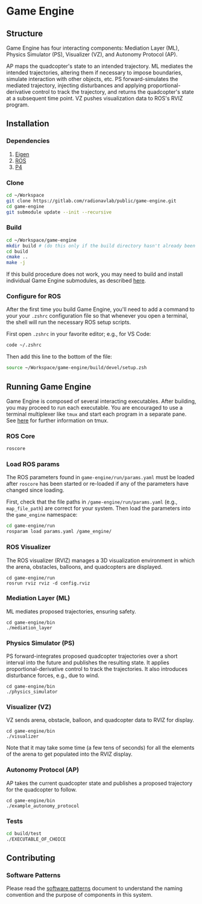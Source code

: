 # Game Engine
## Structure
Game Engine has four interacting components: Mediation Layer (ML),
Physics Simulator (PS), Visualizer (VZ), and Autonomy Protocol (AP). 

AP maps the quadcopter's state to an intended trajectory. ML mediates the
intended trajectories, altering them if necessary to impose boundaries,
simulate interaction with other objects, etc.  PS forward-simulates the
mediated trajectory, injecting disturbances and applying
proportional-derivative control to track the trajectory, and returns the
quadcopter's state at a subsequent time point. VZ pushes visualization data to
ROS's RVIZ program.

## Installation
### Dependencies
1. [Eigen](https://eigen.tuxfamily.org)
2. [ROS](http://www.ros.org)
3. [P4](https://gitlab.com/radionavlab/public/p4)

### Clone
```bash
cd ~/Workspace
git clone https://gitlab.com/radionavlab/public/game-engine.git
cd game-engine
git submodule update --init --recursive
```

### Build
```bash
cd ~/Workspace/game-engine
mkdir build # (do this only if the build directory hasn't already been created)
cd build
cmake ..
make -j
```

If this build procedure does not work, you may need to build and install
individual Game Engine submodules, as described [here](build_from_scratch.md).

### Configure for ROS
After the first time you build Game Engine, you'll need to add a command
to your your `.zshrc` configuration file so that whenever you open a terminal,
the shell will run the necessary ROS setup scripts.

First open `.zshrc` in your favorite editor; e.g., for VS Code:
```bash
code ~/.zshrc
```
Then add this line to the bottom of the file:
```bash
source ~/Workspace/game-engine/build/devel/setup.zsh
```

## Running Game Engine
Game Engine is composed of several interacting executables. After building, you
may proceed to run each executable. You are encouraged to use a terminal
multiplexer like `tmux` and start each program in a separate pane. See
[here](tmux/README.md) for further information on tmux.

### ROS Core
```bash
roscore
```

### Load ROS params
The ROS parameters found in `game-engine/run/params.yaml` must be loaded after
`roscore` has been started or re-loaded if any of the parameters have changed
since loading.

First, check that the file paths in `/game-engine/run/params.yaml` (e.g.,
`map_file_path`) are correct for your system.  Then load the parameters into the
`game_engine` namespace:
```bash
cd game-engine/run
rosparam load params.yaml /game_engine/
```

### ROS Visualizer
The ROS visualizer (RVIZ) manages a 3D visualization environment in which the
arena, obstacles, balloons, and quadcopters are displayed. 
```
cd game-engine/run
rosrun rviz rviz -d config.rviz
```

### Mediation Layer (ML)
ML mediates proposed trajectories, ensuring safety.
```
cd game-engine/bin
./mediation_layer
```

### Physics Simulator (PS)
PS forward-integrates proposed quadcopter trajectories over
a short interval into the future and publishes the resulting state.  It
applies proportional-derivative control to track the trajectories.  It also
introduces disturbance forces, e.g., due to wind.
```
cd game-engine/bin
./physics_simulator
```

### Visualizer (VZ)
VZ sends arena, obstacle, balloon, and quadcopter data to RVIZ for display.
```
cd game-engine/bin
./visualizer
```
Note that it may take some time (a few tens of seconds) for all the elements of
the arena to get populated into the RVIZ display.

### Autonomy Protocol (AP)
AP takes the current quadcopter state and publishes a proposed trajectory for
the quadcopter to follow.
```
cd game-engine/bin
./example_autonomy_protocol
```

### Tests
```bash
cd build/test
./EXECUTABLE_OF_CHOICE
```

## Contributing
### Software Patterns
Please read the [software patterns](doc/software-patterns.md) document to
understand the naming convention and the purpose of components in this system.

